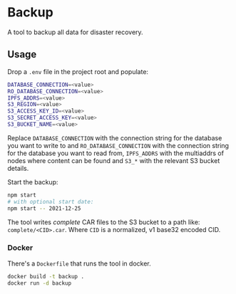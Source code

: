 # Backup

A tool to backup all data for disaster recovery.

## Usage

Drop a `.env` file in the project root and populate:

```sh
DATABASE_CONNECTION=<value>
RO_DATABASE_CONNECTION=<value>
IPFS_ADDRS=<value>
S3_REGION=<value>
S3_ACCESS_KEY_ID=<value>
S3_SECRET_ACCESS_KEY=<value>
S3_BUCKET_NAME=<value>
```

Replace `DATABASE_CONNECTION` with the connection string for the database you want to write to and `RO_DATABASE_CONNECTION` with the connection string for the database you want to read from, `IPFS_ADDRS` with the multiaddrs of nodes where content can be found and `S3_*` with the relevant S3 bucket details.

Start the backup:

```sh
npm start
# with optional start date:
npm start -- 2021-12-25
```

The tool writes _complete_ CAR files to the S3 bucket to a path like: `complete/<CID>.car`. Where `CID` is a normalized, v1 base32 encoded CID.

### Docker

There's a `Dockerfile` that runs the tool in docker.

```sh
docker build -t backup .
docker run -d backup
```
